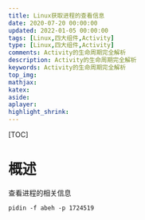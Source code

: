 ```yaml
---
title: Linux获取进程的查看信息
date: 2020-07-20 00:00:00
updated: 2022-01-05 00:00:00
tags: [Linux,四大组件,Activity]
type: [Linux,四大组件,Activity]
comments: Activity的生命周期完全解析
description: Activity的生命周期完全解析
keywords: Activity的生命周期完全解析
top_img:
mathjax:
katex:
aside:
aplayer:
highlight_shrink:
---
```


[TOC]

# 概述



查看进程的相关信息

```shell
pidin -f abeh -p 1724519
```

